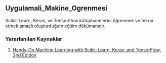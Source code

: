 ## Uygulamali_Makine_Ogrenmesi

Scikit-Learn, Keras, ve TensorFlow  kütüphanelerini öğrenmek ve tekrar etmek amaçlı oluşturduğum eğitim dökümanıdır.

### Yararlanılan Kaynaklar
1) [Hands-On Machine Learning with Scikit-Learn, Keras, and TensorFlow, 2nd Edition](https://www.oreilly.com/library/view/hands-on-machine-learning/9781492032632/)
